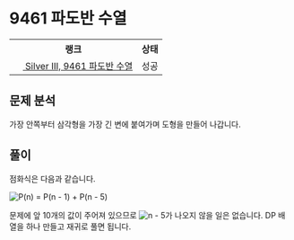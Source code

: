 # 9461 파도반 수열



<table>
  <tr>
    <th>랭크</th>
    <th>상태</th>
  </tr>
  <tr>
    <td>
      <a href="http://noj.am/9461">
        <img src="https://static.solved.ac/tier_small/8.svg" height="16px"/>
        Silver III, 9461 파도반 수열
      </a>
    </td>
    <td>
      성공
    </td>
  </tr>
</table>



## 문제 분석

가장 안쪽부터 삼각형을 가장 긴 변에 붙여가며 도형을 만들어 나갑니다.

## 풀이

점화식은 다음과 같습니다.

![P(n) = P(n - 1) + P(n - 5)](https://render.githubusercontent.com/render/math?math=P(n)%20%3D%20P(n%20-%201)%20%2B%20P(n%20-%205))

문제에 앞 10개의 값이 주어져 있으므로 ![n - 5](https://render.githubusercontent.com/render/math?math=n%20-%205)가 나오지 않을 일은 없습니다.
DP 배열을 하나 만들고 재귀로 풀면 됩니다.
